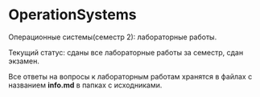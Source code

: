 # OperationSystems
Операционные системы(семестр 2): лабораторные работы.

Текущий статус: сданы все лабораторные работы за семестр, сдан экзамен.

Все ответы на вопросы к лабораторным работам хранятся в файлах с названием **info.md** в папках с исходниками.
